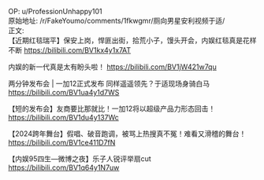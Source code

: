 
OP: u/ProfessionUnhappy101  
原始地址: /r/FakeYoumo/comments/1fkwgmr/厕向男星安利视频于适/  
正文:  
【近期红毯瑞平】保安上岗，悍匪出街，拾荒小子，馒头开会，内娱红毯真是花样不断
https://bilibili.com/BV1kx4y1x7AT  

内娱的新一代真是太有盼头啦！
https://bilibili.com/BV1jW421w7qu  

两分钟发布会 | 一加12正式发布 同样遥遥领先？于适现场身骑白马
https://bilibili.com/BV1ua4y1d7WS  

【短的发布会】友商要比那就比！一加12将以超级产品力形态回击！
https://bilibili.com/BV1du4y137Wc  

【2024跨年舞台】假唱、破音跑调，被骂上热搜真不冤！难看又滑稽的舞台！  
https://bilibili.com/BV1ce411D7fN  

【内娱95四生—微博之夜】乐子人锐评举扇cut
https://bilibili.com/BV1q64y1N7uw
